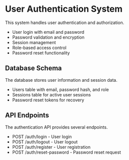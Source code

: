 # User Authentication System

This system handles user authentication and authorization.

- User login with email and password
- Password validation and encryption
- Session management
- Role-based access control
- Password reset functionality

## Database Schema

The database stores user information and session data.

- Users table with email, password hash, and role
- Sessions table for active user sessions
- Password reset tokens for recovery

## API Endpoints

The authentication API provides several endpoints.

- POST /auth/login - User login
- POST /auth/logout - User logout
- POST /auth/register - User registration
- POST /auth/reset-password - Password reset request 